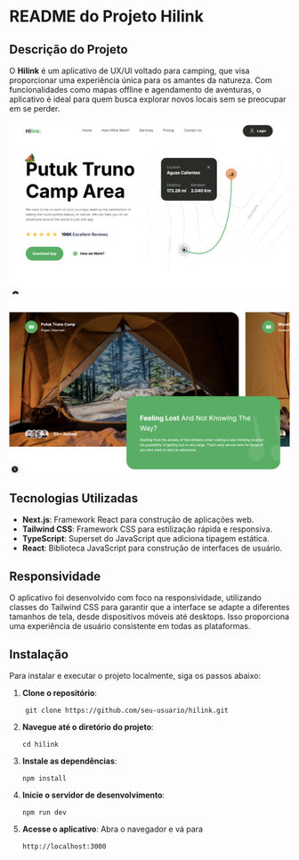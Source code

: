 # README do Projeto Hilink

## Descrição do Projeto

O **Hilink** é um aplicativo de UX/UI voltado para camping, que visa proporcionar uma experiência única para os amantes da natureza. Com funcionalidades como mapas offline e agendamento de aventuras, o aplicativo é ideal para quem busca explorar novos locais sem se preocupar em se perder.

![Hilink Page](/images/Hilink_1.png)
![Hilink Views](/images/Hilink_2.png)

## Tecnologias Utilizadas

- **Next.js**: Framework React para construção de aplicações web.
- **Tailwind CSS**: Framework CSS para estilização rápida e responsiva.
- **TypeScript**: Superset do JavaScript que adiciona tipagem estática.
- **React**: Biblioteca JavaScript para construção de interfaces de usuário.

## Responsividade

O aplicativo foi desenvolvido com foco na responsividade, utilizando classes do Tailwind CSS para garantir que a interface se adapte a diferentes tamanhos de tela, desde dispositivos móveis até desktops. Isso proporciona uma experiência de usuário consistente em todas as plataformas.

## Instalação

Para instalar e executar o projeto localmente, siga os passos abaixo:

1. **Clone o repositório**:
```
    git clone https://github.com/seu-usuario/hilink.git
```
    
2. **Navegue até o diretório do projeto**:
    ```
    cd hilink
    ```
    
3. **Instale as dependências**:
    ```
    npm install
    ```
    
4. **Inicie o servidor de desenvolvimento**:
    ```
    npm run dev
    ```
    
5. **Acesse o aplicativo**: Abra o navegador e vá para 
    ```
    http://localhost:3000
    ```